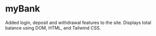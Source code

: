 # myBank
Added login, deposit and withdrawal features to the site. Displays total balance using DOM, HTML, and Tailwind CSS.
